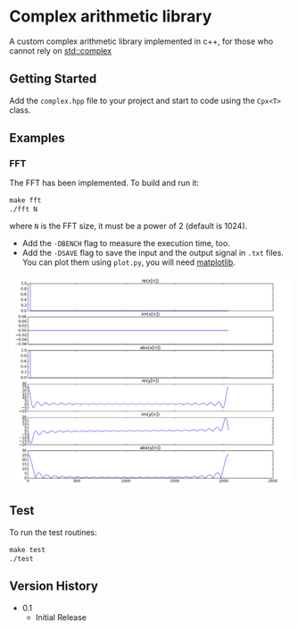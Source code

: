 # Complex arithmetic library

A custom complex arithmetic library implemented in c++, for those who cannot rely on [std::complex](https://en.cppreference.com/w/cpp/numeric/complex)

## Getting Started
Add the `complex.hpp` file to your project and start to code using the `Cpx<T>` class.

## Examples
### FFT
The FFT has been implemented. To build and run it:
```
make fft
./fft N
```
where `N` is the FFT size, it must be a power of 2 (default is 1024).

* Add the `-DBENCH` flag to measure the execution time, too.
* Add the `-DSAVE` flag to save the input and the output signal in `.txt` files. You can plot them using `plot.py`, you will need [matplotlib](https://matplotlib.org/).

![FFT plots](Examples/figure_1.png)

## Test
To run the test routines:
```
make test
./test
```

## Version History
* 0.1
    * Initial Release

